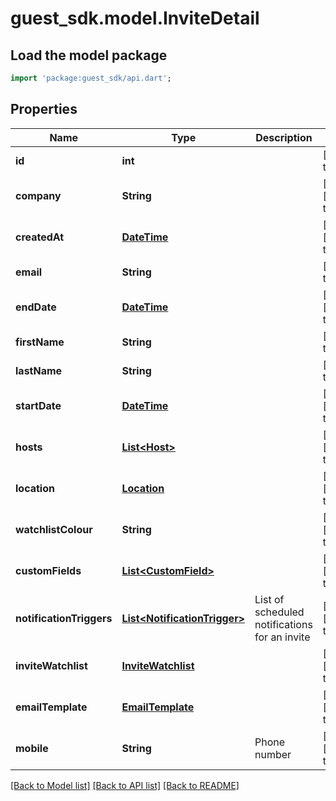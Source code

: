 # guest_sdk.model.InviteDetail

## Load the model package
```dart
import 'package:guest_sdk/api.dart';
```

## Properties
Name | Type | Description | Notes
------------ | ------------- | ------------- | -------------
**id** | **int** |  | [default to null]
**company** | **String** |  | [optional] [default to null]
**createdAt** | [**DateTime**](DateTime.md) |  | [optional] [default to null]
**email** | **String** |  | [default to null]
**endDate** | [**DateTime**](DateTime.md) |  | [optional] [default to null]
**firstName** | **String** |  | [default to null]
**lastName** | **String** |  | [default to null]
**startDate** | [**DateTime**](DateTime.md) |  | [optional] [default to null]
**hosts** | [**List&lt;Host&gt;**](Host.md) |  | [optional] [default to []]
**location** | [**Location**](Location.md) |  | [optional] [default to null]
**watchlistColour** | **String** |  | [optional] [default to null]
**customFields** | [**List&lt;CustomField&gt;**](CustomField.md) |  | [optional] [default to []]
**notificationTriggers** | [**List&lt;NotificationTrigger&gt;**](NotificationTrigger.md) | List of scheduled notifications for an invite | [optional] [default to []]
**inviteWatchlist** | [**InviteWatchlist**](InviteWatchlist.md) |  | [optional] [default to null]
**emailTemplate** | [**EmailTemplate**](EmailTemplate.md) |  | [optional] [default to null]
**mobile** | **String** | Phone number | [optional] [default to null]

[[Back to Model list]](../README.md#documentation-for-models) [[Back to API list]](../README.md#documentation-for-api-endpoints) [[Back to README]](../README.md)


